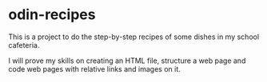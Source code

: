 # odin-recipes
This is a project to do the step-by-step recipes of some dishes in my school cafeteria.

I will prove my skills on creating an HTML file, structure a web page and code web pages with relative links and images on it.